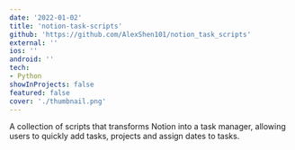 ```yaml
---
date: '2022-01-02'
title: 'notion-task-scripts'
github: 'https://github.com/AlexShen101/notion_task_scripts'
external: ''
ios: ''
android: ''
tech:
- Python
showInProjects: false
featured: false
cover: './thumbnail.png'
---
```


A collection of scripts that transforms Notion into a task manager, allowing users to quickly add tasks, projects and assign dates to tasks.